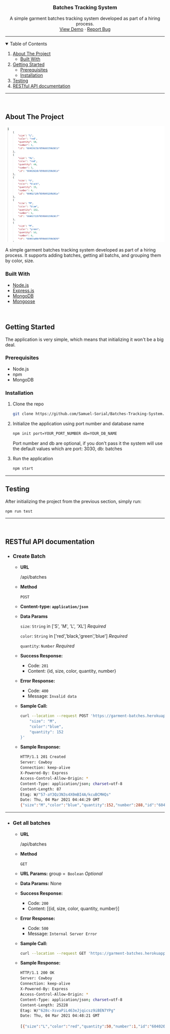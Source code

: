 <!--
*** Thanks for checking out the Best-README-Template. If you have a suggestion
*** that would make this better, please fork the repo and create a pull request
*** or simply open an issue with the tag "enhancement".
*** Thanks again! Now go create something AMAZING! :D
-->

<!-- PROJECT SHIELDS -->
<!--
*** I'm using markdown "reference style" links for readability.
*** Reference links are enclosed in brackets [ ] instead of parentheses ( ).
*** See the bottom of this document for the declaration of the reference variables
*** for contributors-url, forks-url, etc. This is an optional, concise syntax you may use.
*** https://www.markdownguide.org/basic-syntax/#reference-style-links
-->

<!-- PROJECT LOGO -->
<br />
<p align="center">

  <h3 align="center">Batches Tracking System</h3>

  <p align="center">
    A simple garment batches tracking system developed as part of a hiring process.
    <br />
    <a href="https://garment-batches.herokuapp.com/api/batches">View Demo</a>
    ·
    <a href="https://github.com/Samuel-Sorial/Batches-Tracking-System/issues">Report Bug</a>
    
  </p>
</p>

---

<!-- TABLE OF CONTENTS -->
<details open="open">
  <summary>Table of Contents</summary>
  <ol>
    <li>
      <a href="#about-the-project">About The Project</a>
      <ul>
        <li><a href="#built-with">Built With</a></li>
      </ul>
    </li>
    <li>
      <a href="#getting-started">Getting Started</a>
      <ul>
        <li><a href="#prerequisites">Prerequisites</a></li>
        <li><a href="#installation">Installation</a></li>
      </ul>
    </li>
    <li><a href="#testing">Testing</a></li>
    <li><a href="#restful-api-documentation">RESTful API documentation</a></li>
  </ol>
</details>

---

<!-- ABOUT THE PROJECT -->
<br />

## About The Project

[![batches-sample][product-screenshot]](https://garment-batches.herokuapp.com/api/batches)

A simple garment batches tracking system developed as part of a hiring process. It supports adding batches, getting all batchs, and grouping them by
color, size.

### Built With

- [Node.js](https://nodejs.org/en/)
- [Express.js](https://expressjs.com/)
- [MongoDB](https://www.mongodb.com/try/download/community)
- [Mongoose](https://mongoosejs.com/)

<!-- GETTING STARTED -->

<br />

## Getting Started

The application is very simple, which means that initializing it won't be a big deal.

### Prerequisites

- Node.js
- npm
- MongoDB

### Installation

1. Clone the repo

   ```sh
   git clone https://github.com/Samuel-Sorial/Batches-Tracking-System.git
   ```

2. Initialize the application using port number and database name

   ```sh
   npm init port=YOUR_PORT_NUMBER db=YOUR_DB_NAME
   ```

   Port number and db are optional, if you don't pass it the system will use the
   default values which are port: 3030, db: batches

3. Run the application
   ```sh
   npm start
   ```
   <!-- Testing -->

---

## Testing

After initializing the project from the previous section, simply run:

```sh
npm run test
```

---

<br />

<!-- DOCUMENTATION -->

## RESTful API documentation

- ### Create Batch

  - **URL**

    /api/batches

  - **Method**

    `POST`

  - **Content-type: `application/json`**
  - **Data Params**

    `size`: `String` in ['S', 'M', 'L', 'XL'] _Required_

    `color`: `String` in ['red','black,'green','blue'] _Required_

    `quantity`: `Number` _Required_

  - **Success Response:**

    - Code: `201`
    - Content: {id, size, color, quantity, number}

  - **Error Response:**

    - Code: `400`
    - Message: `Invalid data`

  - **Sample Call:**
    ```sh
    curl --location --request POST 'https://garment-batches.herokuapp.com/api/batches' \ --header 'Content-Type: application/json' \ --data-raw '{
        "size": "M",
        "color":"blue",
        "quantity": 152
    }'
    ```
  - **Sample Response:**

    ```sh
    HTTP/1.1 201 Created
    Server: Cowboy
    Connection: keep-alive
    X-Powered-By: Express
    Access-Control-Allow-Origin: *
    Content-Type: application/json; charset=utf-8
    Content-Length: 87
    Etag: W/"57-aY3Qz3N3s4X0mBI4A/kcuBCMHQs"
    Date: Thu, 04 Mar 2021 04:44:29 GMT
    {"size":"M","color":"blue","quantity":152,"number":288,"id":"604065ad6f50bc001561e639"}
    ```

---

- ### Get all batches

  - **URL**

    /api/batches

  - **Method**

    `GET`

  - **URL Params:** group =` Boolean` _Optional_
  - **Data Params:** None

  - **Success Response:**

    - Code: `200`
    - Content: [{id, size, color, quantity, number}]

  - **Error Response:**

    - Code: `500`
    - Message: `Internal Server Error`

  - **Sample Call:**
    ```sh
    curl --location --request GET 'https://garment-batches.herokuapp.com/api/batches'
    ```
  - **Sample Response:**

    ```sh
    HTTP/1.1 200 OK
    Server: Cowboy
    Connection: keep-alive
    X-Powered-By: Express
    Access-Control-Allow-Origin: *
    Content-Type: application/json; charset=utf-8
    Content-Length: 25228
    Etag: W/"628c-XsvaPiL463eJjqicsz9iBEN7YPg"
    Date: Thu, 04 Mar 2021 04:48:21 GMT

    [{"size":"L","color":"red","quantity":50,"number":1,"id":"60402615bf859b00159b381b"},{"size":"XL","color":"red","quantity":40,"number":3,"id":"6040262dbf859b00159b381d"},{"size":"S","color":"black","quantity":15,"number":4,"id":"60402719bf859b00159b381e"},{"size":"M","color":"blue","quantity":152,"number":5,"id":"60402722bf859b00159b381f"}]
    ```

 <!-- MARKDOWN LINKS & IMAGES -->

[product-screenshot]: images/getbatches.png
